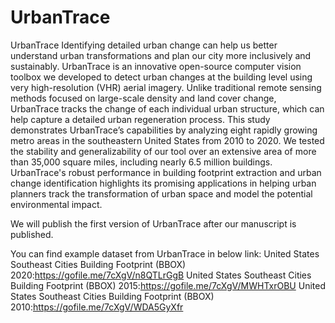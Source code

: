# UrbanTrace
UrbanTrace
Identifying detailed urban change can help us better understand urban transformations and plan our city more inclusively and sustainably. UrbanTrace is an innovative open-source computer vision toolbox we developed to detect urban changes at the building level using very high-resolution (VHR) aerial imagery. Unlike traditional remote sensing methods focused on large-scale density and land cover change, UrbanTrace tracks the change of each individual urban structure, which can help capture a detailed urban regeneration process. This study demonstrates UrbanTrace’s capabilities by analyzing eight rapidly growing metro areas in the southeastern United States from 2010 to 2020. We tested the stability and generalizability of our tool over an extensive area of more than 35,000 square miles, including nearly 6.5 million buildings. UrbanTrace's robust performance in building footprint extraction and urban change identification highlights its promising applications in helping urban planners track the transformation of urban space and model the potential environmental impact.

We will publish the first version of UrbanTrace after our manuscript is published.

You can find example dataset from UrbanTrace in below link:
United States Southeast Cities Building Footprint (BBOX) 2020:https://gofile.me/7cXgV/n8QTLrGgB
United States Southeast Cities Building Footprint (BBOX) 2015:https://gofile.me/7cXgV/MWHTxrOBU
United States Southeast Cities Building Footprint (BBOX) 2010:https://gofile.me/7cXgV/WDA5GyXfr

